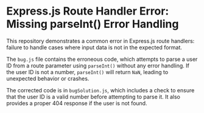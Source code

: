 # Express.js Route Handler Error: Missing parseInt() Error Handling

This repository demonstrates a common error in Express.js route handlers:  failure to handle cases where input data is not in the expected format.

The `bug.js` file contains the erroneous code, which attempts to parse a user ID from a route parameter using `parseInt()` without any error handling. If the user ID is not a number, `parseInt()` will return `NaN`, leading to unexpected behavior or crashes.

The corrected code is in `bugSolution.js`, which includes a check to ensure that the user ID is a valid number before attempting to parse it.  It also provides a proper 404 response if the user is not found.